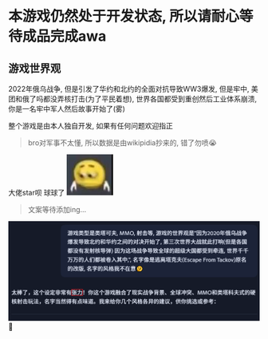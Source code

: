 # 本游戏仍然处于开发状态, 所以请耐心等待成品完成awa


## 游戏世界观
2022年俄乌战争, 但是引发了华约和北约的全面对抗导致WW3爆发, 但是牢中, 美团和俄了吗都没弄核打击(为了平民着想), 世界各国都受到重创然后工业体系崩溃, 你是一名牢中军人然后故事开始了(雾)

整个游戏是由本人独自开发, 如果有任何问题欢迎指正
> bro对军事不太懂, 所以数据是由wikipidia抄来的, 错了勿喷😭

大佬star呗 球球了 !["如果你看到这段文字说明图片没有导入"](assets/src/image/markdown/黄豆人伤心低头手朝下.png "黄豆人伤心低头手朝下.png")

> 文案等待添加ing...

!["如果你看到这段文字说明图片没有导入"](assets/src/image/markdown/copilot的评价.png "copilot的评价")🤔